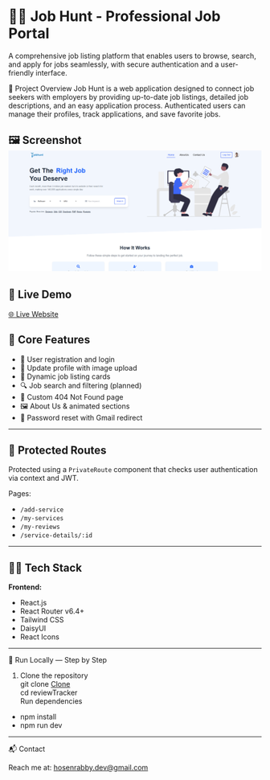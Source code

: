 # 🧑‍💼 Job Hunt - Professional Job Portal

A comprehensive job listing platform that enables users to browse, search, and apply for jobs seamlessly, with secure authentication and a user-friendly interface.

🔎 Project Overview
Job Hunt is a web application designed to connect job seekers with employers by providing up-to-date job listings, detailed job descriptions, and an easy application process. Authenticated users can manage their profiles, track applications, and save favorite jobs.

🖼 Screenshot
![Job HUnt — screenshot](./public/Screenshot.png)
---
## 🔗 Live Demo

[🌐 Live Website](https://job-hunt-8ca298.netlify.app/)


## 🚀 Core Features

- 🔐 User registration and login
- 👤 Update profile with image upload
- 📄 Dynamic job listing cards
- 🔍 Job search and filtering (planned)
- 🧭 Custom 404 Not Found page
- 🖼 About Us & animated sections
- 📧 Password reset with Gmail redirect

---

## 🔐 Protected Routes

Protected using a `PrivateRoute` component that checks user authentication via context and JWT.

Pages:
- `/add-service`
- `/my-services`
- `/my-reviews`
- `/service-details/:id`

---

## 🧑‍💻 Tech Stack

**Frontend:**
- React.js
- React Router v6.4+
- Tailwind CSS
- DaisyUI
- React Icons

---

🚀 Run Locally — Step by Step
1. Clone the repository <br/>
git clone [Clone](https://github.com/hosenrabby/JobHunt-A9.git)<br/>
cd reviewTracker<br/>
Run dependencies 
- npm install
- npm run dev
---
📬 Contact

Reach me at: hosenrabby.dev@gmail.com

